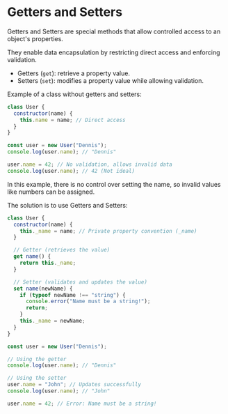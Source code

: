 # Getters and Setters

Getters and Setters are special methods that allow controlled access to an object's properties.

They enable data encapsulation by restricting direct access and enforcing validation.
- Getters (`get`): retrieve a property value.
- Setters (`set`): modifies a property value while allowing validation.

Example of a class without getters and setters:
```js
class User {
  constructor(name) {
    this.name = name; // Direct access
  }
}

const user = new User("Dennis");
console.log(user.name); // "Dennis"

user.name = 42; // No validation, allows invalid data
console.log(user.name); // 42 (Not ideal)
```
In this example, there is no control over setting the name, so invalid values like numbers can be assigned.

The solution is to use Getters and Setters:
```js
class User {
  constructor(name) {
    this._name = name; // Private property convention (_name)
  }

  // Getter (retrieves the value)
  get name() {
    return this._name;
  }

  // Setter (validates and updates the value)
  set name(newName) {
    if (typeof newName !== "string") {
      console.error("Name must be a string!");
      return;
    }
    this._name = newName;
  }
}

const user = new User("Dennis");

// Using the getter
console.log(user.name); // "Dennis"

// Using the setter
user.name = "John"; // Updates successfully
console.log(user.name); // "John"

user.name = 42; // Error: Name must be a string!
```
